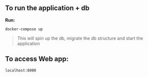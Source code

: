 ## To run the application + db
**Run:**

```
docker-compose up
```
> This will spin up the db, migrate the db structure and start the application

## To access Web app:

```
localhost:8000
```